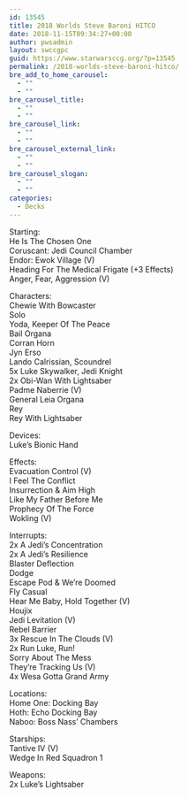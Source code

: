 ```yaml
---
id: 13545
title: 2018 Worlds Steve Baroni HITCO
date: 2018-11-15T09:34:27+00:00
author: pwsadmin
layout: swccgpc
guid: https://www.starwarsccg.org/?p=13545
permalink: /2018-worlds-steve-baroni-hitco/
bre_add_to_home_carousel:
  - ""
  - ""
bre_carousel_title:
  - ""
  - ""
bre_carousel_link:
  - ""
  - ""
bre_carousel_external_link:
  - ""
  - ""
bre_carousel_slogan:
  - ""
  - ""
categories:
  - Decks
---
```

Starting:  
He Is The Chosen One  
Coruscant: Jedi Council Chamber  
Endor: Ewok Village (V)  
Heading For The Medical Frigate (+3 Effects)  
Anger, Fear, Aggression (V)

Characters:  
Chewie With Bowcaster  
Solo  
Yoda, Keeper Of The Peace  
Bail Organa  
Corran Horn  
Jyn Erso  
Lando Calrissian, Scoundrel  
5x Luke Skywalker, Jedi Knight  
2x Obi-Wan With Lightsaber  
Padme Naberrie (V)  
General Leia Organa  
Rey  
Rey With Lightsaber

Devices:  
Luke&#8217;s Bionic Hand

Effects:  
Evacuation Control (V)  
I Feel The Conflict  
Insurrection & Aim High  
Like My Father Before Me  
Prophecy Of The Force  
Wokling (V)

Interrupts:  
2x A Jedi&#8217;s Concentration  
2x A Jedi&#8217;s Resilience  
Blaster Deflection  
Dodge  
Escape Pod & We&#8217;re Doomed  
Fly Casual  
Hear Me Baby, Hold Together (V)  
Houjix  
Jedi Levitation (V)  
Rebel Barrier  
3x Rescue In The Clouds (V)  
2x Run Luke, Run!  
Sorry About The Mess  
They&#8217;re Tracking Us (V)  
4x Wesa Gotta Grand Army

Locations:  
Home One: Docking Bay  
Hoth: Echo Docking Bay  
Naboo: Boss Nass&#8217; Chambers

Starships:  
Tantive IV (V)  
Wedge In Red Squadron 1

Weapons:  
2x Luke&#8217;s Lightsaber
